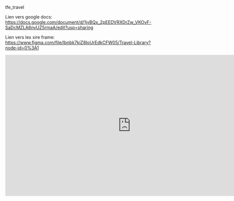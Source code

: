 tfe_travel

Lien vers google docs:
https://docs.google.com/document/d/1jvBQx_2pEEDVRXDrZw_VKOyF-SaDcMZLA6nyUZ5rmaA/edit?usp=sharing

Lien vers les xire frame:
https://www.figma.com/file/lbnbk7kiZ8IoUrEdkCFW05/Travel-Library?node-id=0%3A1

<iframe style="border: 1px solid rgba(0, 0, 0, 0.1);" width="800" height="450" src="https://www.figma.com/embed?embed_host=share&url=https%3A%2F%2Fwww.figma.com%2Ffile%2Flbnbk7kiZ8IoUrEdkCFW05%2FTravel-Library%3Fnode-id%3D0%253A1" allowfullscreen></iframe>
